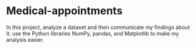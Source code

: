 # Medical-appointments

In this project, analyze a dataset and then communicate my findings about it.
use the Python libraries NumPy, pandas, and Matplotlib to make my analysis easier.
